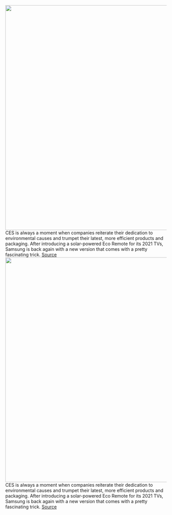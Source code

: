 <img src='https://cdn.vox-cdn.com/thumbor/uRFG-udBIpzjkC0wZjVqDYLMxWE=/0x0:2040x1242/1200x800/filters:focal(857x458:1183x784)/cdn.vox-cdn.com/uploads/chorus_image/image/70340513/samsungremote.0.jpg' width='700px' /><br/>
CES is always a moment when companies reiterate their dedication to environmental causes and trumpet their latest, more efficient products and packaging. After introducing a solar-powered Eco Remote for its 2021 TVs, Samsung is back again with a new version that comes with a pretty fascinating trick.
<a href='https://www.theverge.com/2022/1/2/22860390/samsung-eco-remote-2022-solar-rf-harvesting-charging'> Source <a/><img src='https://cdn.vox-cdn.com/thumbor/uRFG-udBIpzjkC0wZjVqDYLMxWE=/0x0:2040x1242/1200x800/filters:focal(857x458:1183x784)/cdn.vox-cdn.com/uploads/chorus_image/image/70340513/samsungremote.0.jpg' width='700px' /><br/>
CES is always a moment when companies reiterate their dedication to environmental causes and trumpet their latest, more efficient products and packaging. After introducing a solar-powered Eco Remote for its 2021 TVs, Samsung is back again with a new version that comes with a pretty fascinating trick.
<a href='https://www.theverge.com/2022/1/2/22860390/samsung-eco-remote-2022-solar-rf-harvesting-charging'> Source <a/>